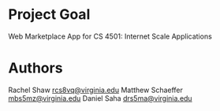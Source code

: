 Project Goal
===
Web Marketplace App for CS 4501: Internet Scale Applications

Authors
===
Rachel Shaw <rcs8vq@virginia.edu>
Matthew Schaeffer <mbs5mz@virginia.edu>
Daniel Saha <drs5ma@virginia.edu>
